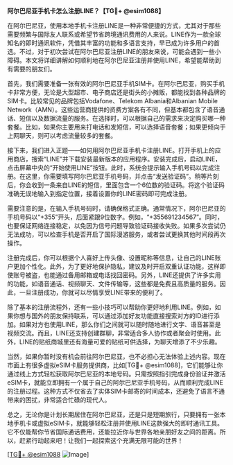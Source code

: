 **阿尔巴尼亚手机卡怎么注册LINE？【TG💪+ @esim1088】**

在阿尔巴尼亚，使用本地手机卡注册LINE是一种非常便捷的方式，尤其对于那些需要频繁与国际友人联系或希望节省跨境通讯费用的人来说。LINE作为一款全球知名的即时通讯软件，凭借其丰富的功能和多语言支持，早已成为许多用户的首选。不过，对于初次尝试在阿尔巴尼亚注册LINE的朋友来说，可能会遇到一些小障碍。本文将详细讲解如何顺利地在阿尔巴尼亚注册并使用LINE，希望能帮助到有需要的朋友们。

首先，我们需要准备一张有效的阿尔巴尼亚手机SIM卡。在阿尔巴尼亚，购买手机卡非常方便，无论是大型超市、电子商店还是街头的小摊贩，都能找到各种品牌的SIM卡。比较常见的品牌包括Vodafone、Telekom Albania和Albanian Mobile Network（AMN）。这些运营商提供的资费方案各有不同，但基本都包含了语音通话、短信以及数据流量的服务。在选择时，可以根据自己的需求来决定购买哪一种套餐。比如，如果你主要用来打电话和发短信，可以选择语音套餐；如果更倾向于上网聊天，则可以考虑流量较多的套餐。

接下来，我们进入正题——如何用阿尔巴尼亚手机卡注册LINE。打开手机上的应用商店，搜索“LINE”并下载安装最新版本的应用程序。安装完成后，启动LINE，点击屏幕中央的“开始使用LINE”按钮。此时，系统会提示输入手机号码以完成注册。在这里，你需要填写阿尔巴尼亚手机号码，并点击“发送验证码”。稍等片刻后，你会收到一条来自LINE的短信，里面包含一个6位数的验证码。将这个验证码准确无误地输入到指定位置，接着设置你的LINE密码即可完成注册。

需要注意的是，在输入手机号码时，请确保格式正确。通常情况下，阿尔巴尼亚的手机号码以“+355”开头，后面紧跟9位数字。例如，“+355691234567”。同时，也要保证网络连接稳定，以免因为信号问题导致验证码接收失败。如果多次尝试仍无法成功，可以检查手机是否开启了国际漫游服务，或者尝试更换其他时间段再次操作。

注册完成后，你可以根据个人喜好上传头像、设置昵称等信息，让自己的LINE账户更加个性化。此外，为了更好地保护隐私，建议及时开启双重认证功能，这样即使账号被盗，也能通过备用邮箱或电话找回密码。另外，LINE还提供了许多实用的功能，如语音通话、视频聊天、文件传输等，这些都是免费且高质量的服务。因此，一旦注册成功，你就可以尽情享受LINE带来的便利了。

除了基本的注册流程外，还有一些小技巧可以帮助你更好地利用LINE。例如，如果你想与国外的朋友保持联系，可以通过添加好友功能直接搜索对方的ID进行添加。如果对方也使用LINE，那么你们之间就可以随时随地进行文字、语音甚至是视频交流。而且，LINE还支持创建群聊，非常适合多人协作或者聚会时使用。此外，LINE的贴纸商城里还有海量可爱的贴纸可供选择，为聊天增添了不少乐趣。

当然，如果你暂时没有机会前往阿尔巴尼亚，也不必担心无法体验上述内容。现在市面上有很多虚拟eSIM卡服务提供商，比如[TG💪+ @esim1088]，它们能够让你通过线上方式轻松获取阿尔巴尼亚的本地号码。只需按照指引完成身份验证并激活eSIM卡，就能立即拥有一个属于自己的阿尔巴尼亚手机号码，从而顺利完成LINE的注册过程。这种方式不仅省去了实体SIM卡邮寄的时间成本，还避免了语言不通带来的困扰，非常适合忙碌的现代人。

总之，无论你是计划长期居住在阿尔巴尼亚，还是只是短期旅行，只要拥有一张本地手机卡或虚拟eSIM卡，就能够轻松注册并使用LINE这款强大的即时通讯工具。它不仅能帮你节省国际通话费用，还能拉近你与世界各地亲朋好友之间的距离。所以，赶紧行动起来吧！让我们一起探索这个充满无限可能的世界！

[[TG💪+ @esim1088](https://t.me/s/esim1088) ![Image](https://i.postimg.cc/4NQfJmqS/Snipaste-2025-05-13-00-14-12.png)]